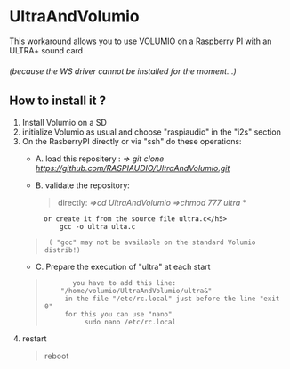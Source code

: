 # UltraAndVolumio
This workaround allows you to use VOLUMIO on a Raspberry PI with an ULTRA+ sound card
<h6>(because the  WS driver cannot be installed for the moment...)</h6>

## How to install it ?
1. Install Volumio on a SD
2. initialize Volumio as usual and choose "raspiaudio" in the "i2s" section
3. On the RasberryPI directly or via "ssh" do these operations:
     * A. load this repositery :
        *=> git clone https://github.com/RASPIAUDIO/UltraAndVolumio.git*
     * B. validate the repository:
         >directly:
         >*=>cd UltraAndVolumio* 
         >*=>chmod 777 ultra* * 
      
             or create it from the source file ultra.c</h5>
                 gcc -o ultra ulta.c 
      >      ( "gcc" may not be available on the standard Volumio distrib!)            
     * C. Prepare the execution of "ultra" at each start
    >            you have to add this line: 
     >         "/home/volumio/UltraAndVolumio/ultra&"
     >          in the file "/etc/rc.local" just before the line "exit 0"
     >          for this you can use "nano"
     >               sudo nano /etc/rc.local
 4. restart
    > reboot
     



